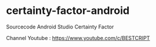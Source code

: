 # certainty-factor-android
Sourcecode Android Studio Certainty Factor

Channel Youtube :
https://www.youtube.com/c/BESTCRIPT
